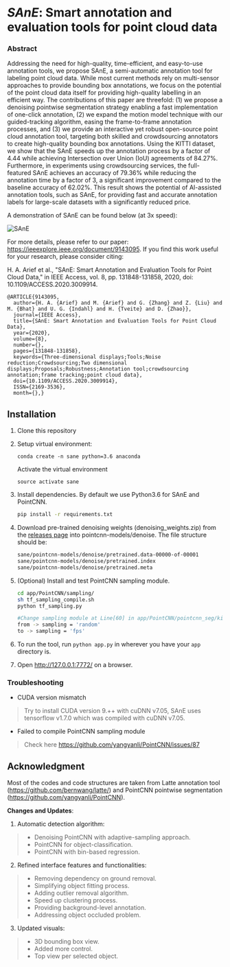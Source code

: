 

# _SAnE_: Smart annotation and evaluation tools for point cloud data

### Abstract
Addressing the need for high-quality, time-efficient, and easy-to-use annotation tools, we propose SAnE, a semi-automatic annotation tool for labeling point cloud data. While most current methods rely on multi-sensor approaches to provide bounding box annotations, we focus on the potential of the point cloud data itself for providing high-quality labelling in an efficient way. The contributions of this paper are threefold: (1) we propose a denoising pointwise segmentation strategy enabling a fast implementation of one-click annotation, (2) we expand the motion model technique with our guided-tracking algorithm, easing the frame-to-frame annotation processes, and (3) we provide an interactive yet robust open-source point cloud annotation tool, targeting both skilled and crowdsourcing annotators to create high-quality bounding box annotations. Using the KITTI dataset, we show that the SAnE speeds up the annotation process by a factor of 4.44 while achieving Intersection over Union (IoU) agreements of 84.27%. Furthermore, in experiments using crowdsourcing services, the full-featured SAnE achieves an accuracy of 79.36% while reducing the annotation time by a factor of 3, a significant improvement compared to the baseline accuracy of 62.02%. This result shows the potential of AI-assisted annotation tools, such as SAnE, for providing fast and accurate annotation labels for large-scale datasets with a significantly reduced price.

A demonstration of SAnE can be found below (at 3x speed):

![SAnE](https://github.com/hasanari/smart-annotation/blob/master/sane-point-cloud_.gif)

For more details, please refer to our paper: https://ieeexplore.ieee.org/document/9143095. If you find this work useful for your research, please consider citing:

H. A. Arief et al., "SAnE: Smart Annotation and Evaluation Tools for Point Cloud Data," in IEEE Access, vol. 8, pp. 131848-131858, 2020, doi: 10.1109/ACCESS.2020.3009914.



``` 
@ARTICLE{9143095,
  author={H. A. {Arief} and M. {Arief} and G. {Zhang} and Z. {Liu} and M. {Bhat} and U. G. {Indahl} and H. {Tveite} and D. {Zhao}},
  journal={IEEE Access}, 
  title={SAnE: Smart Annotation and Evaluation Tools for Point Cloud Data}, 
  year={2020},
  volume={8},
  number={},
  pages={131848-131858},
  keywords={Three-dimensional displays;Tools;Noise reduction;Crowdsourcing;Two dimensional displays;Proposals;Robustness;Annotation tool;crowdsourcing annotation;frame tracking;point cloud data},
  doi={10.1109/ACCESS.2020.3009914},
  ISSN={2169-3536},
  month={},}
   ```
   
## Installation
1. Clone this repository
2. Setup virtual environment:
   ```Shell
   conda create -n sane python=3.6 anaconda
   ```
   Activate the virtual environment
   ```Shell
   source activate sane
   ```
3. Install dependencies. By default we use Python3.6 for SAnE and PointCNN.
   ```bash
   pip install -r requirements.txt
   ```

4. Download pre-trained denoising weights (denoising_weights.zip) from the [releases page](https://drive.google.com/open?id=1Uysbfz_4cdl9BQAYHBUBw7wCs_zZ6SNA) into pointcnn-models/denoise. The file structure should be:
	```bash
	sane/pointcnn-models/denoise/pretrained.data-00000-of-00001
	sane/pointcnn-models/denoise/pretrained.index
	sane/pointcnn-models/denoise/pretrained.meta
   ```
 4. (Optional) Install and test PointCNN sampling module.
	   ```bash
	   cd app/PointCNN/sampling/
	   sh tf_sampling_compile.sh
	   python tf_sampling.py
	   
	   #Change sampling module at Line[60] in app/PointCNN/pointcnn_seg/kitti3d_x8_2048_fps.py
	   from -> sampling = 'random' 
	   to -> sampling = 'fps' 
	   ```
6. To run the tool, run `python app.py` in wherever you have your `app` directory is.
8. Open http://127.0.0.1:7772/ on a browser.


### Troubleshooting

 - CUDA version mismatch

>   Try to install CUDA version 9.++ with cuDNN v7.05, SAnE uses tensorflow v1.7.0 which was compiled with cuDNN v7.05.

 - Failed to compile PointCNN sampling module

>  Check here https://github.com/yangyanli/PointCNN/issues/87

## Acknowledgment

Most of the codes and code structures are taken from Latte annotation tool (https://github.com/bernwang/latte/) and PointCNN pointwise segmentation (https://github.com/yangyanli/PointCNN).

**Changes and Updates**:
1. Automatic detection algorithm:
> - Denoising PointCNN with adaptive-sampling approach.
> - PointCNN for object-classification.
> - PointCNN with bin-based regression.

2. Refined interface features and functionalities:
> - Removing dependency on ground removal.
> - Simplifying object fitting process.
> - Adding outlier removal algorithm.
> - Speed up clustering process.
> - Providing background-level annotation.
> - Addressing object occluded problem.

3. Updated visuals:
> - 3D bounding box view.
> - Added more control.
> - Top view per selected object.
